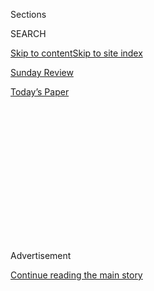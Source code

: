 <div id="app">

<div>

<div>

<div>

<div class="NYTAppHideMasthead css-1q2w90k e1suatyy0">

<div class="section css-ui9rw0 e1suatyy2">

<div class="css-eph4ug er09x8g0">

<div class="css-6n7j50">

</div>

<span class="css-1dv1kvn">Sections</span>

<div class="css-10488qs">

<span class="css-1dv1kvn">SEARCH</span>

</div>

[Skip to content](#site-content)[Skip to site index](#site-index)

</div>

<div id="masthead-section-label" class="css-1wr3we4 eaxe0e00">

[Sunday Review](https://www.nytimes.com/section/opinion/sunday)

</div>

<div class="css-10698na e1huz5gh0">

</div>

</div>

<div id="masthead-bar-one" class="section hasLinks css-15hmgas e1csuq9d3">

<div class="css-uqyvli e1csuq9d0">

</div>

<div class="css-1uqjmks e1csuq9d1">

</div>

<div class="css-9e9ivx">

[](https://myaccount.nytimes.com/auth/login?response_type=cookie&client_id=vi)

</div>

<div class="css-1bvtpon e1csuq9d2">

[Today’s Paper](https://www.nytimes.com/section/todayspaper)

</div>

</div>

</div>

</div>

<div data-aria-hidden="false">

<div id="site-content" role="main">

<div>

<div class="css-1aor85t" style="opacity:0.000000001;z-index:-1;visibility:hidden">

<div class="css-1hqnpie">

<div class="css-epjblv">

<span class="css-17xtcya">[Sunday
Review](/section/opinion/sunday)</span><span class="css-x15j1o">|</span><span class="css-fwqvlz">The
Chinese Decade</span>

</div>

<div class="css-k008qs">

<div class="css-1iwv8en">

<span class="css-18z7m18"></span>

<div>

</div>

</div>

<span class="css-1n6z4y">https://nyti.ms/3gSkI0q</span>

<div class="css-1705lsu">

<div class="css-4xjgmj">

<div class="css-4skfbu" role="toolbar" data-aria-label="Social Media Share buttons, Save button, and Comments Panel with current comment count" data-testid="share-tools">

  - 
  - 
  - 
  - 
    
    <div class="css-6n7j50">
    
    </div>

  - 

</div>

</div>

</div>

</div>

</div>

</div>

<div id="NYT_TOP_BANNER_REGION" class="css-13pd83m">

</div>

<div id="top-wrapper" class="css-1sy8kpn">

<div id="top-slug" class="css-l9onyx">

Advertisement

</div>

[Continue reading the main story](#after-top)

<div class="ad top-wrapper" style="text-align:center;height:100%;display:block;min-height:250px">

<div id="top" class="place-ad" data-position="top" data-size-key="top">

</div>

</div>

<div id="after-top">

</div>

</div>

<div>

<div class="css-v5btjw etb61u70">

<div class="css-v05ibm etb61u71">

[Opinion](/section/opinion)

</div>

</div>

<div id="sponsor-wrapper" class="css-1hyfx7x">

<div id="sponsor-slug" class="css-19vbshk">

Supported by

</div>

[Continue reading the main story](#after-sponsor)

<div id="sponsor" class="ad sponsor-wrapper" style="text-align:center;height:100%;display:block">

</div>

<div id="after-sponsor">

</div>

</div>

<div class="css-186x18t">

</div>

<div class="css-1vkm6nb ehdk2mb0">

# The Chinese Decade

</div>

The coronavirus has given Beijing a strategic opportunity — but one that
might not last.

<div class="css-18e8msd">

<div class="css-vp77d3 epjyd6m0">

<div class="css-1p10dcb ey68jwv0" data-aria-hidden="true">

[![Ross
Douthat](https://static01.nyt.com/images/2018/04/03/opinion/ross-douthat/ross-douthat-thumbLarge.png
"Ross Douthat")](https://www.nytimes.com/by/ross-douthat)

</div>

<div class="css-1baulvz">

By [<span class="css-1baulvz last-byline" itemprop="name">Ross
Douthat</span>](https://www.nytimes.com/by/ross-douthat)

<div class="css-8atqhb">

Opinion Columnist

</div>

</div>

</div>

  - July 11, 2020

  - 
    
    <div class="css-4xjgmj">
    
    <div class="css-d8bdto" role="toolbar" data-aria-label="Social Media Share buttons, Save button, and Comments Panel with current comment count" data-testid="share-tools">
    
      - 
      - 
      - 
      - 
        
        <div class="css-6n7j50">
        
        </div>
    
      - 
    
    </div>
    
    </div>

</div>

<div class="css-79elbk" data-testid="photoviewer-wrapper">

<div class="css-z3e15g" data-testid="photoviewer-wrapper-hidden">

</div>

<div class="css-1a48zt4 ehw59r15" data-testid="photoviewer-children">

![<span class="css-16f3y1r e13ogyst0" data-aria-hidden="true">A
pro-Chinese rally in Hong Kong in
June.</span><span class="css-cnj6d5 e1z0qqy90" itemprop="copyrightHolder"><span class="css-1ly73wi e1tej78p0">Credit...</span><span><span>Kin
Cheung/Associated
Press</span></span></span>](https://static01.nyt.com/images/2020/07/12/opinion/12Douthat/merlin_174171105_9af456b2-5f8b-43db-a287-a6376a2133cc-articleLarge.jpg?quality=75&auto=webp&disable=upscale)

</div>

</div>

<div class="css-mdjrty">

[阅读简体中文版](https://cn.nytimes.com/opinion/20200713/china-coronavirus-power/ "Read in Simplified Chinese")[閱讀繁體中文版](https://cn.nytimes.com/opinion/20200713/china-coronavirus-power/zh-hant/ "Read in Traditional Chinese")

</div>

</div>

<div class="section meteredContent css-1r7ky0e" name="articleBody" itemprop="articleBody">

<div class="css-1fanzo5 StoryBodyCompanionColumn">

<div class="css-53u6y8">

It is quite extraordinary that a pandemic originating in a Chinese
province, a disease whose initial cover-up briefly seemed likely to deal
a grave blow to the Communist regime, has instead given China a
geopolitical opportunity unlike any enjoyed by an American rival since
at least the Vietnam War.

This opportunity has been a long time building. Across the 2000s and
early 2010s, China’s ruling party reaped the benefits of globalization
without paying the cost, in political liberalization, that confident
Westerners expected the economic opening to impose. This
richer-but-not-freer China proved that it was possible for an
authoritarian power to tame the internet, to make its citizens
hardworking capitalists without granting them substantial political
freedoms, to buy allies across the developing world, and to establish
beachheads of influence — in Hollywood, Silicon Valley, American
academia, the NBA, Washington, D.C. — in the power centers of its
superpower rival.

</div>

</div>

<div>

</div>

<div class="css-1fanzo5 StoryBodyCompanionColumn">

<div class="css-53u6y8">

Eventually, America responded to all this as you would expect a
superpower to react: It elected a China hawk who promised to get tough
on Beijing, to bring back jobs lost to the China shock, and to shift
foreign policy priorities from the Middle East to the Pacific. But there
was one small difficulty: This hawk was no Truman or Reagan, but rather
a reality-television mountebank whose real attitude toward China policy
was, basically, *whatever* [*gets me
re-elected*](https://www.wsj.com/articles/john-bolton-the-scandal-of-trumps-china-policy-11592419564)
*works*. A mountebank, and also a world-historical incompetent, who was
presented with exactly the challenge that his nationalism was supposed
to answer — a dangerous disease carried by global trade routes from our
leading rival — and managed to turn it into an American calamity
instead.

</div>

</div>

<div class="css-1fanzo5 StoryBodyCompanionColumn">

<div class="css-53u6y8">

So China has won twice over: First rising with the active collaboration
of naïve American centrists, and then consolidating its gains with the
de facto collaboration of a feckless American populist. Four months into
the coronavirus era, [Xi Jinping’s
government](https://www.ft.com/content/a0eac4d1-625d-4073-9eee-dcf1bacb749e)
is throttling Hong Kong, taking tiny bites out of India, saber-rattling
with its other neighbors, and perpetrating a near-genocide in its Muslim
West. Meanwhile America is rudderless and leaderless, consumed by
protests and elite psychodrama and a moral crusade whose zeal seems
turned entirely inward, with no time to spare for a rival power’s
crimes.

Furthermore, Trump’s likely successor is a figure whose record and
instincts and family connections all belong to the recent period of
American illusions about China. Joe Biden speaks more hawkishly than he
did five years ago, but the very thing that makes him effective as a
foil to Trump — his promise of a return to Obama-era normalcy — also
makes him an unlikely person to drastically re-evaluate the choices that
gave China its advantages today.

If you were scripting a historical moment when a rising power overtakes
a fading hegemon, the cascade from establishment naïveté through
Trumpian folly to the coronavirus disaster would be almost too
on-the-nose. And foreign policy hands who fear a “Thucydides trap” — a
scenario where a rising and an established power end up, like Athens and
Sparta, in a war — have good reasons to be nervous about how the current
combination of Chinese ambition and American decline might play out in,
say, the Taiwan Strait.

But there is another way to look at things. It’s possible that we’re
nearing a peak of U.S.-China tension not because China is poised to
permanently overtake the United States as a global power, but because
China itself is peaking — with [a slowing growth
rate](https://www.wsj.com/articles/chinas-state-driven-growth-model-is-running-out-of-gas-11563372006)
that may leave it short of the prosperity achieved by its Pacific
neighbors, a swiftly aging population, and a combination of
self-limiting soft power and maxed-out hard power that’s likely to
diminish, relative to the U.S. and India and others, in the 2040s and
beyond.

Instead of a Chinese Century, in other words, the coronavirus might be
ushering in a Chinese Decade, in which Xi Jinping’s government behaves
with maximal aggression because it sees an opportunity that won’t come
again.

</div>

</div>

<div class="css-1fanzo5 StoryBodyCompanionColumn">

<div class="css-53u6y8">

That aggression has inward and outward manifestations. The inward form
is the attempt to lock in Han pre-eminence in China by forcibly
[suppressing non-Han
birthrates](https://foreignpolicy.com/2020/06/30/chinese-communist-party-han-baby-boom-sterilization-ethnic-minorities/),
so that population decline doesn’t lead to swings in ethnic power. The
outward form is what you see in Hong Kong and might see with Taiwan soon
— an attempt to reach greedily for Greater China goals because the odds
of success look better now than in the further future.

If this is China’s true strategic calculus, it won’t make the 2020s any
less dangerous. (History is thick with reckless decisions made because
great powers felt that long-term trends had turned against them.) But it
should condition the U.S. policy response, whether under a President
Biden or a future Republican with more capabilities than Trump, toward a
balance between resolve and caution, hawkishness and restraint.

If we show too much indecision and weakness, or just too obvious a
desire for the pre-Trump status quo, then Beijing’s escalation will
continue, and the risks of war will rise.

But if we find a way to contain China for a decade, the Chinese century
could be permanently postponed.

*The Times is committed to publishing* [*a diversity of
letters*](https://www.nytimes.com/2019/01/31/opinion/letters/letters-to-editor-new-york-times-women.html)
*to the editor. We’d like to hear what you think about this or any of
our articles. Here are some*
[*tips*](https://help.nytimes.com/hc/en-us/articles/115014925288-How-to-submit-a-letter-to-the-editor)*.
And here’s our email:*
[*letters@nytimes.com*](mailto:letters@nytimes.com)*.*

*Follow The New York Times Opinion section on*
[*Facebook*](https://www.facebook.com/nytopinion)*,* [*Twitter
(@NYTOpinion)*](http://twitter.com/NYTOpinion) *and*
[*Instagram*](https://www.instagram.com/nytopinion/)*, join the Facebook
political discussion group,* [*Voting While
Female*](https://www.facebook.com/groups/votingwhilefemale/)*.*

</div>

</div>

</div>

<div>

</div>

<div>

</div>

<div>

</div>

<div>

<div id="bottom-wrapper" class="css-1ede5it">

<div id="bottom-slug" class="css-l9onyx">

Advertisement

</div>

[Continue reading the main story](#after-bottom)

<div id="bottom" class="ad bottom-wrapper" style="text-align:center;height:100%;display:block;min-height:90px">

</div>

<div id="after-bottom">

</div>

</div>

</div>

</div>

</div>

## Site Index

<div>

</div>

## Site Information Navigation

  - [© <span>2020</span> <span>The New York Times
    Company</span>](https://help.nytimes.com/hc/en-us/articles/115014792127-Copyright-notice)

<!-- end list -->

  - [NYTCo](https://www.nytco.com/)
  - [Contact
    Us](https://help.nytimes.com/hc/en-us/articles/115015385887-Contact-Us)
  - [Work with us](https://www.nytco.com/careers/)
  - [Advertise](https://nytmediakit.com/)
  - [T Brand Studio](http://www.tbrandstudio.com/)
  - [Your Ad
    Choices](https://www.nytimes.com/privacy/cookie-policy#how-do-i-manage-trackers)
  - [Privacy](https://www.nytimes.com/privacy)
  - [Terms of
    Service](https://help.nytimes.com/hc/en-us/articles/115014893428-Terms-of-service)
  - [Terms of
    Sale](https://help.nytimes.com/hc/en-us/articles/115014893968-Terms-of-sale)
  - [Site Map](https://spiderbites.nytimes.com)
  - [Help](https://help.nytimes.com/hc/en-us)
  - [Subscriptions](https://www.nytimes.com/subscription?campaignId=37WXW)

</div>

</div>

</div>

</div>
